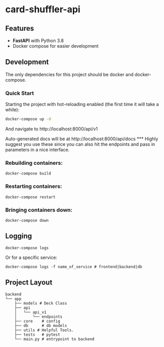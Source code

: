 # card-shuffler-api

## Features

- **FastAPI** with Python 3.8
- Docker compose for easier development


## Development

The only dependencies for this project should be docker and docker-compose.

### Quick Start

Starting the project with hot-reloading enabled
(the first time it will take a while):

```bash
docker-compose up -d
```

And navigate to http://localhost:8000/api/v1

Auto-generated docs will be at
http://localhost:8000/api/docs
*** Highly suggest you use these since you can also hit the endpoints and pass in parameters in a nice interface.

### Rebuilding containers:

```
docker-compose build
```

### Restarting containers:

```
docker-compose restart
```

### Bringing containers down:

```
docker-compose down
```

## Logging

```
docker-compose logs
```

Or for a specific service:

```
docker-compose logs -f name_of_service # frontend|backend|db
```

## Project Layout

```
backend
└── app
    ├── models # Deck Class
    ├── api
    │   └── api_v1
    │       └── endpoints
    ├── core    # config
    ├── db      # db models
    ├── utils # Helpful Tools.
    ├── tests   # pytest
    └── main.py # entrypoint to backend
```
